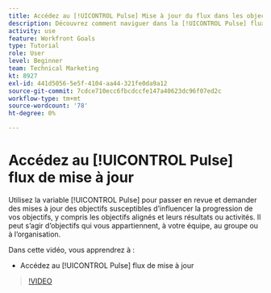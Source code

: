```yaml
---
title: Accédez au [!UICONTROL Pulse] Mise à jour du flux dans les objectifs
description: Découvrez comment naviguer dans la [!UICONTROL Pulse] flux de mise à jour dans [!DNL Goals].
activity: use
feature: Workfront Goals
type: Tutorial
role: User
level: Beginner
team: Technical Marketing
kt: 8927
exl-id: 441d5056-5e5f-4104-aa44-321fe0da9a12
source-git-commit: 7cdce710ecc6fbcdccfe147a40623dc96f07ed2c
workflow-type: tm+mt
source-wordcount: '78'
ht-degree: 0%

---
```


# Accédez au [!UICONTROL Pulse] flux de mise à jour

Utilisez la variable [!UICONTROL Pulse] pour passer en revue et demander des mises à jour des objectifs susceptibles d’influencer la progression de vos objectifs, y compris les objectifs alignés et leurs résultats ou activités. Il peut s’agir d’objectifs qui vous appartiennent, à votre équipe, au groupe ou à l’organisation.

Dans cette vidéo, vous apprendrez à :

* Accédez au [!UICONTROL Pulse] flux de mise à jour

>[!VIDEO](https://video.tv.adobe.com/v/335199/?quality=12)
